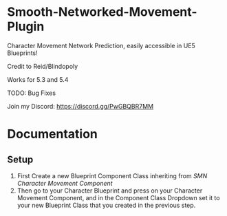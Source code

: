 # Smooth-Networked-Movement-Plugin
Character Movement Network Prediction, easily accessible in UE5 Blueprints! 

Credit to Reid/Blindopoly

Works for 5.3 and 5.4

TODO:
Bug Fixes

Join my Discord: https://discord.gg/PwGBQBR7MM

# Documentation #

## Setup ##

1. First Create a new Blueprint Component Class inheriting from *SMN Character Movement Component*
2. Then go to your Character Blueprint and press on your Character Movement Component, and in the Component Class Dropdown set it to your new Blueprint Class that you created in the previous step. 
